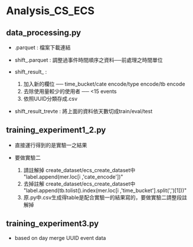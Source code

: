 # Analysis_CS_ECS

## data_processing.py

- .parquet : 檔案下載連結

- shift_.parquet : 調整過事件時間順序之資料──前處理之時間單位  

- shift_result_ :  

  1. 加入新的欄位 ── time_bucket/cate encode/type encode/tb encode  
  2. 去除使用量較少的使用者 ── <15 events
  3. 依照UUID分類存成.csv
  
- shift_result_trevte : 將上面的資料依天數切成train/eval/test

## training_experiment1_2.py

- 直接運行得到的是實驗一之結果

- 要做實驗二  

  1. 請註解掉 create_dataset/ecs_create_dataset中 "label.append(mer.loc[i ,'cate_encode'])"  
  2. 去掉註解 create_dataset/ecs_create_dataset中 "label.append(tb.tolist().index(mer.loc[i ,'time_bucket'].split(',')[1]))"  
  3. 原.py中.csv生成得table是配合實驗一的結果寫的，要做實驗二請整段註解掉  
 
## training_experiment3.py

- based on day merge UUID event data  
